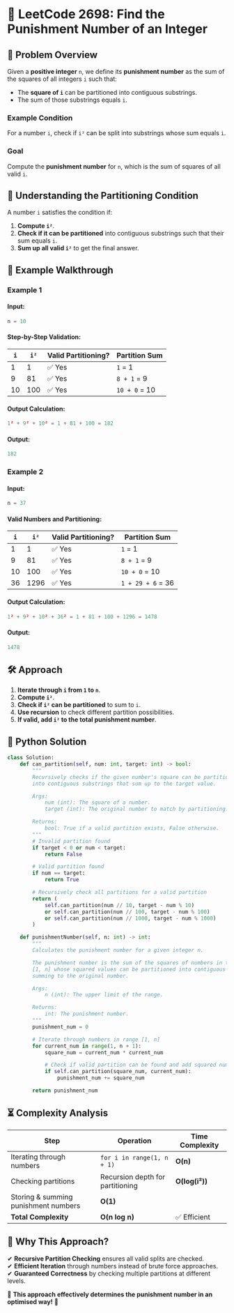 # 🔢 **LeetCode 2698: Find the Punishment Number of an Integer**  

## 📌 **Problem Overview**  
Given a **positive integer** `n`, we define its **punishment number** as the sum of the squares of all integers `i` such that:  

- The **square of `i`** can be partitioned into contiguous substrings.  
- The sum of those substrings equals `i`.  

### **Example Condition**  
For a number `i`, check if `i²` can be split into substrings whose sum equals `i`.  

### **Goal**  
Compute the **punishment number** for `n`, which is the sum of squares of all valid `i`.  

## 🧩 **Understanding the Partitioning Condition**  
A number `i` satisfies the condition if:  
1. **Compute `i²`**.  
2. **Check if it can be partitioned** into contiguous substrings such that their sum equals `i`.  
3. **Sum up all valid `i²`** to get the final answer.

## 📝 **Example Walkthrough**  
### **Example 1**  
#### **Input:**  
```python
n = 10
```
#### **Step-by-Step Validation:**  
| `i`  | `i²`  | Valid Partitioning? | Partition Sum |
|------|------|-------------------|---------------|
| 1    | 1    | ✅ Yes | `1` = 1 |
| 9    | 81   | ✅ Yes | `8 + 1` = 9 |
| 10   | 100  | ✅ Yes | `10 + 0` = 10 |

#### **Output Calculation:**  
```python
1² + 9² + 10² = 1 + 81 + 100 = 182
```
#### **Output:**  
```python
182
```

### **Example 2**  
#### **Input:**  
```python
n = 37
```
#### **Valid Numbers and Partitioning:**  
| `i`  | `i²`  | Valid Partitioning? | Partition Sum |
|------|------|-------------------|---------------|
| 1    | 1    | ✅ Yes | `1` = 1 |
| 9    | 81   | ✅ Yes | `8 + 1` = 9 |
| 10   | 100  | ✅ Yes | `10 + 0` = 10 |
| 36   | 1296 | ✅ Yes | `1 + 29 + 6` = 36 |

#### **Output Calculation:**  
```python
1² + 9² + 10² + 36² = 1 + 81 + 100 + 1296 = 1478
```
#### **Output:**  
```python
1478
```

## 🛠 **Approach**  
1. **Iterate through `i` from `1` to `n`**.  
2. **Compute `i²`**.  
3. **Check if `i²` can be partitioned** to sum to `i`.  
4. **Use recursion** to check different partition possibilities.  
5. **If valid, add `i²` to the total punishment number**.  

## 🚀 **Python Solution**  
```python
class Solution:
    def can_partition(self, num: int, target: int) -> bool:
        """
        Recursively checks if the given number's square can be partitioned
        into contiguous substrings that sum up to the target value.

        Args:
            num (int): The square of a number.
            target (int): The original number to match by partitioning.

        Returns:
            bool: True if a valid partition exists, False otherwise.
        """
        # Invalid partition found
        if target < 0 or num < target:
            return False

        # Valid partition found
        if num == target:
            return True

        # Recursively check all partitions for a valid partition
        return (
            self.can_partition(num // 10, target - num % 10)
            or self.can_partition(num // 100, target - num % 100)
            or self.can_partition(num // 1000, target - num % 1000)
        )

    def punishmentNumber(self, n: int) -> int:
        """
        Calculates the punishment number for a given integer n.

        The punishment number is the sum of the squares of numbers in the range
        [1, n] whose squared values can be partitioned into contiguous substrings
        summing to the original number.

        Args:
            n (int): The upper limit of the range.

        Returns:
            int: The punishment number.
        """
        punishment_num = 0

        # Iterate through numbers in range [1, n]
        for current_num in range(1, n + 1):
            square_num = current_num * current_num

            # Check if valid partition can be found and add squared number if so
            if self.can_partition(square_num, current_num):
                punishment_num += square_num

        return punishment_num
```

## ⏳ **Complexity Analysis**  
| Step | Operation | Time Complexity |
|------|------------|----------------|
| Iterating through numbers | `for i in range(1, n + 1)` | **O(n)** |
| Checking partitions | Recursion depth for partitioning | **O(log(i²))** |
| Storing & summing punishment numbers | **O(1)** |
| **Total Complexity** | **O(n log n)** | ✅ Efficient |

## 🎯 **Why This Approach?**  
✔ **Recursive Partition Checking** ensures all valid splits are checked.  
✔ **Efficient Iteration** through numbers instead of brute force approaches.  
✔ **Guaranteed Correctness** by checking multiple partitions at different levels.  

🚀 **This approach effectively determines the punishment number in an optimised way!** 🎯